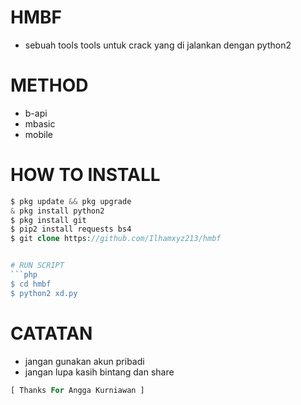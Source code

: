 # HMBF
* sebuah tools tools untuk crack yang di jalankan dengan python2

# METHOD 
* b-api
* mbasic
* mobile

# HOW TO INSTALL
```php
$ pkg update && pkg upgrade
& pkg install python2
$ pkg install git
$ pip2 install requests bs4
$ git clone https://github.com/Ilhamxyz213/hmbf


# RUN SCRIPT
```php
$ cd hmbf
$ python2 xd.py
```

# CATATAN

* jangan gunakan akun pribadi
* jangan lupa kasih bintang dan share

```php
[ Thanks For Angga Kurniawan ]
```
